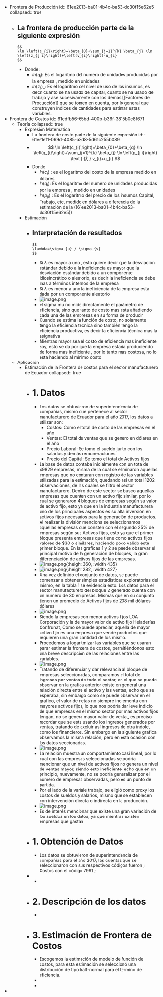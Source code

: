 - Frontera de Producción
  id:: 61ee2013-ba01-4b4c-ba53-dc30f15e62e5
  collapsed:: true
	- La frontera de producción parte de la siguiente expresión
		-
		  $$
		  \ln \left(q_{i}\right)=\beta_{0}+\sum_{j=1}^{k} \beta_{j} \ln \left(z_{j i}\right)+\left(v_{i}\right)-u_{i}
		  $$
		- Donde:
			- $ln(q_i)$: Es el logaritmo del numero de unidades producidas por la empresa , medido en unidades
			- $ln(z_{ji})$_: Es el logaritmo del nivel de uso de los insumos, es decir cuanto se ha usado de capital, cuanto se ha usado de trabajo y ase sucesivamente con los demás [[Factores de Producción]] que se tomen en cuenta, por lo general que construyen índices de cantidades para estimar estas variables.
- Frontera de Costos
  id:: 61edfb56-65bd-400b-b36f-3815b0c8f671
	- Teoría
	  collapsed:: true
		- Expresión Matematica
			- La frontera de costo parte de la siguiente expresión
			  id:: 61ee1ef1-069d-4085-a8d8-5d61c255b089
			-
			  $$
			  \ln \left(c_{i}\right)=\beta_{0}+\beta_{q} \ln \left(q_{i}\right)+\sum_{j=1}^{k} \beta_{j} \ln \left(p_{j i}\right) \text { 㐲 } v_{i}+u_{i}
			  $$
			- Donde
				- $ln(c_i)$ : es el logaritmo del costo de la empresa medido en dólares
				- $ln(q_i)$: Es el logaritmo del numero de unidades producidas por la empresa , medido en unidades
				- $ln(p_{ji})$ : Es el logaritmo del precio de los insumos Capital, Trabajo, etc, medido en dólares a diferencia de la estimación de la ((61ee2013-ba01-4b4c-ba53-dc30f15e62e5))
		- Estimación
			- Interpretación de resultados
				-
				  $$
				  \lambda=\sigma_{u} / \sigma_{v}
				  $$
				- Si $\lambda$ es mayor a uno , esto quiere decir que la desviación estándar debido a la ineficiencia es mayor que la desviación estándar debido a un componente idiosincrático o aleatorio, es decir la ineficiencia se debe mas a términos internos de la empresa
				- Si $\lambda$ es menor a uno la ineficiencia de la empresa esta dada por un componente aleatorio
				- ![image.png](../assets/image_1643001183951_0.png)
				- el sigma mu no mide directamente el parámetro de eficiencia, sino que tanto de costo mas esta añadiendo cada una de las empresas en su forma de producir
				- Cuando se estima la función de costo, no solamente tengo la eficiencia técnica sino también  tengo la eficiencia productiva, es decir la eficiencia técnica mas la asignativa
				- Mientras mayor sea el costo de eficiencia mas ineficiente soy, esto se da por que la empresa estaría produciendo de forma mas ineficiente , por lo tanto mas costosa, no lo esta haciendo al mínimo costo
	- Aplicación
		- Estimación de la Frontera de costos para el sector manufacturero de Ecuador
		  collapsed:: true
			- # 1. Datos
				- Los datos se obtuvieron de superintendencia de compañías, mismo que pertenece al sector manufacturero de Ecuador para el año 2017, los datos a utilizar son:
					- Costos: Como el total de costo de las empresas en el año
					- Ventas: El total de ventas que se genero en dólares en el año
					- Precio Laboral: Se tomo el sueldo junto con los salarios y demás remuneraciones
					- Precio del Capital: Se tomo el total de Activos fijos
				- La base de datos contaba inicialmente con un tota de 49829 empresas, misma de la cual se eliminaron aquellas empresas que no contaran con registro de las variables utilizadas para la estimación, quedando así un total 1202  observaciones,  de las cuales se filtro el sector manufacturero. Dentro de este sector se busco aquellas empresas que cuenten con un activo fijo similar, por lo cual se generaron 4 bloques de empresas según su valor de activo fijo, esto ya que en la industria manufacturera uno de los principales aspectos es su alta inversión en activos fijos necesarios para la generación de productos. Al realizar la división menciona se seleccionamos  aquellas empresas que consten con  el segundo 25% de empresas  según sus Activos fijos, esto ya que el primer bloque presenta empresas que tiene como activos fijos valores de  $30 o similares, haciendo poco valido este primer bloque. En las graficas 1 y 2 se puede observar el principal motivo de la generación de bloques, la gran diferenciación de activos fijos de las empresas.
				- ![image.png](../assets/image_1643159885800_0.png){:height 360, :width 435}
				- ![image.png](../assets/image_1643165569826_0.png){:height 282, :width 427}
				- Una vez definido el conjunto de datos, se puede comenzar a obtener simples estadísticas exploratorias del mismo, en la tabla 1 se evidencia esto. Los datos para el sector manufacturero del bloque 2 generado  cuenta con un numero de 30 empresas. Mismas que en su conjunto tienen un promedio de Activos fijos de 208 mil dólares dólares
				- ![image.png](../assets/image_1643165534065_0.png)
				- Siendo la empresas con menor activos fijos  LOA Corporación y la de mayor valor de activo fijo Heladerías Confrunat, Como se puede apreciar, aquella de mayor activo fijo es una empresa que vende productos que requieren una gran cantidad de los mismo.
				- Procedemos a logaritmizar las variables que se usaran parar estimar la frontera de costos, permitiéndonos  esto una breve descripción de las relaciones entre las variables.
				- ![image.png](../assets/image_1643168342536_0.png)
				- Tratando de diferenciar y dar relevancia al bloque de empresas seleccionadas, comparamos el total de ingresos por ventas de todo el sector, en el que se puede observar en la grafica anterior  existe en general una relación directa entre el activo y las ventas, echo que se esperaba, sin embargo  como se puede observar en el grafico,  el valor de netas no siempre incrementa con mayores activos fijos, lo que nos podría dar leve indicio de que empresas en el mismo sector por mas activos fijos tengan, no se genera mayor valor de venta,, es preciso recordar que se esta usando los ingresos generados por ventas, tratando de excluir así ingresos de otra índole, como los financieros. Sin embargo en la siguiente grafica observamos la misma relación, pero en esta ocasión con los datos seccionados.
				- ![image.png](../assets/image_1643169427172_0.png)
				- La relación muestra un comportamiento casi lineal, por lo cual con las empresas seleccionadas se podría mencionar que un nivel de activos fijos no genera un nivel de ventas  mayor, siendo esto ineficiente, echo que en un  principio, nuevamente, no se podría generalizar por el numero de empresas observadas, pero es un punto de partida.
				- Por el lado de la varíale trabajo, se eligió como proxy los costos de sueldos y salarios, mismo que se establecen con intervención directa o indirecta en la producción.
				- ![image.png](../assets/image_1643171333536_0.png)
				- Es de interés mencionar  que existe una gran variación de los sueldos en los datos, ya que mientras  existen empresas que gastan
			- # 1. Obtención de Datos
				- Los datos se obtuvieron de superintendencia de compañías para el año 2017, las cuentas que se seleccionaron con sus respectivos códigos fueron ; Costos con el código 7991 ;
			-
				-
			- # 2. Descripción de los datos
				-
			- # 3. Estimación de Frontera de Costos
				- Escogemos la estimación de modelo de función de costos, para esta estimación se seleccionó una distribución de tipo half-normal para el termino de eficiencia.
				-
				-
-